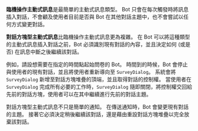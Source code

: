 **臨機操作主動式訊息**是最簡單的主動式訊息類型。 Bot 只會在每次觸發時將訊息插入對話，不會顧及使用者目前是否與 Bot 在其他對話主題中，也不會嘗試以任何方式變更對話。 

**對話方塊型主動式訊息**比臨機操作主動式訊息更為複雜。 在 Bot 可以將這種類型的主動式訊息插入對話之前，Bot 必須識別現有對話的內容，並且決定如何 (或是否) 在訊息中斷之後繼續該對話。 

例如，請設想需要在指定的時間點起始問卷的 Bot。 時間到的時候，Bot 會停止與使用者的現有對話，並且將使用者重新導向至 `SurveyDialog`。 系統會將 `SurveyDialog` 新增至對話方塊堆疊的頂端，並且取得對話的控制權。 當使用者在 `SurveyDialog` 完成所有必要的工作時，`SurveyDialog` 隨即關閉，將控制權交回給先前的對話方塊，使用者可以在其中繼續進行先前的對話主題。

對話方塊型主動式訊息不只是簡單的通知。 在傳送通知時，Bot 會變更現有對話的主題。 接著它必須決定稍後繼續該對話，還是藉由重設對話方塊堆疊以完全放棄該對話。 